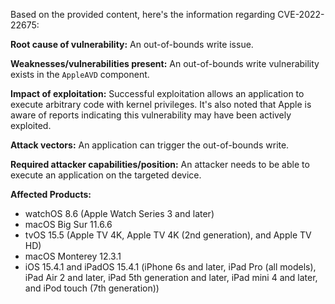 Based on the provided content, here's the information regarding CVE-2022-22675:

**Root cause of vulnerability:** An out-of-bounds write issue.

**Weaknesses/vulnerabilities present:** An out-of-bounds write vulnerability exists in the `AppleAVD` component.

**Impact of exploitation:** Successful exploitation allows an application to execute arbitrary code with kernel privileges. It's also noted that Apple is aware of reports indicating this vulnerability may have been actively exploited.

**Attack vectors:** An application can trigger the out-of-bounds write.

**Required attacker capabilities/position:** An attacker needs to be able to execute an application on the targeted device.

**Affected Products:**
- watchOS 8.6 (Apple Watch Series 3 and later)
- macOS Big Sur 11.6.6
- tvOS 15.5 (Apple TV 4K, Apple TV 4K (2nd generation), and Apple TV HD)
- macOS Monterey 12.3.1
- iOS 15.4.1 and iPadOS 15.4.1 (iPhone 6s and later, iPad Pro (all models), iPad Air 2 and later, iPad 5th generation and later, iPad mini 4 and later, and iPod touch (7th generation))
